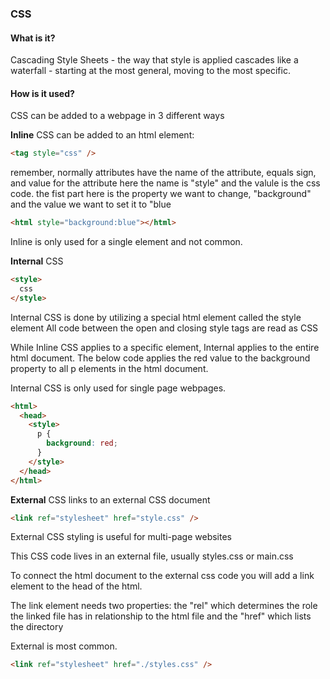 ### CSS

#### What is it?

Cascading Style Sheets - the way that style is applied cascades like a waterfall - starting at the most general, moving to the most specific.

#### How is it used?

CSS can be added to a webpage in 3 different ways

**Inline** CSS can be added to an html element:

```html
<tag style="css" />
```

remember, normally attributes have the name of the attribute, equals sign, and value for the attribute
here the name is "style" and the valule is the css code.
the fist part here is the property we want to change, "background" and the value we want to set it to "blue

```html
<html style="background:blue"></html>
```

Inline is only used for a single element and not common.

**Internal** CSS

```html
<style>
  css
</style>
```

Internal CSS is done by utilizing a special html element called the style element
All code between the open and closing style tags are read as CSS

While Inline CSS applies to a specific element, Internal applies to the entire html document. The below code applies the red value to the background property to all p elements in the html document.

Internal CSS is only used for single page webpages.

```html
<html>
  <head>
    <style>
      p {
        background: red;
      }
    </style>
  </head>
</html>
```

**External** CSS links to an external CSS document

```html
<link ref="stylesheet" href="style.css" />
```

External CSS styling is useful for multi-page websites

This CSS code lives in an external file, usually styles.css or main.css

To connect the html document to the external css code you will add a link element to the head of the html.

The link element needs two properties: the "rel" which determines the role the linked file has in relationship to the html file and the "href" which lists the directory

External is most common.

```html
<link ref="stylesheet" href="./styles.css" />
```
